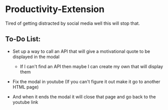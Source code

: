 # Productivity-Extension


Tired of getting distracted by social media well this will stop that. 


## To-Do List:
- Set up a way to call an API that will give a motivational quote to be displayed in the modal 
  - If I can't find an API then maybe I can create my own that will display them 

- Fix the modal in youtube (If you can't figure it out make it go to another HTML page)
- And when it ends the modal it will close that page and go back to the youtube link
